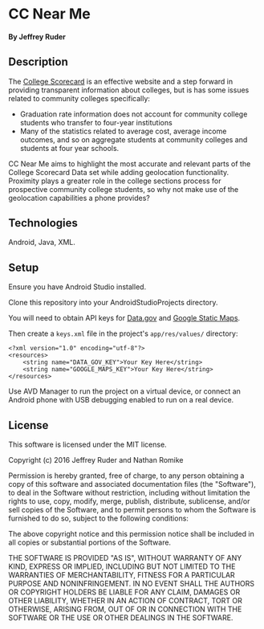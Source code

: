 # CC Near Me

#### By Jeffrey Ruder

## Description

The [College Scorecard](https://collegescorecard.ed.gov/) is an effective website and a step forward in providing transparent information about colleges, but is has some issues related to community colleges specifically:

* Graduation rate information does not account for community college students who transfer to four-year institutions
* Many of the statistics related to average cost, average income outcomes, and so on aggregate students at community colleges and students at four year schools.

CC Near Me aims to highlight the most accurate and relevant parts of the College Scorecard Data set while adding geolocation functionality. Proximity plays a greater role in the college sections process for prospective community college students, so why not make use of the geolocation capabilities a phone provides?

## Technologies

Android, Java, XML.

## Setup

Ensure you have Android Studio installed.

Clone this repository into your AndroidStudioProjects directory.

You will need to obtain API keys for [Data.gov](https://api.data.gov/) and [Google Static Maps](https://developers.google.com/maps/documentation/static-maps/).

Then create a `keys.xml` file in the project's `app/res/values/` directory:

```
<?xml version="1.0" encoding="utf-8"?>
<resources>
    <string name="DATA_GOV_KEY">Your Key Here</string>
    <string name="GOOGLE_MAPS_KEY">Your Key Here</string>
</resources>
```

Use AVD Manager to run the project on a virtual device, or connect an Android phone with USB debugging enabled to run on a real device.

## License

This software is licensed under the MIT license.

Copyright (c) 2016 Jeffrey Ruder and Nathan Romike

Permission is hereby granted, free of charge, to any person obtaining a copy of this software and associated documentation files (the "Software"), to deal in the Software without restriction, including without limitation the rights to use, copy, modify, merge, publish, distribute, sublicense, and/or sell copies of the Software, and to permit persons to whom the Software is furnished to do so, subject to the following conditions:

The above copyright notice and this permission notice shall be included in all copies or substantial portions of the Software.

THE SOFTWARE IS PROVIDED "AS IS", WITHOUT WARRANTY OF ANY KIND, EXPRESS OR IMPLIED, INCLUDING BUT NOT LIMITED TO THE WARRANTIES OF MERCHANTABILITY, FITNESS FOR A PARTICULAR PURPOSE AND NONINFRINGEMENT. IN NO EVENT SHALL THE AUTHORS OR COPYRIGHT HOLDERS BE LIABLE FOR ANY CLAIM, DAMAGES OR OTHER LIABILITY, WHETHER IN AN ACTION OF CONTRACT, TORT OR OTHERWISE, ARISING FROM, OUT OF OR IN CONNECTION WITH THE SOFTWARE OR THE USE OR OTHER DEALINGS IN THE SOFTWARE.
